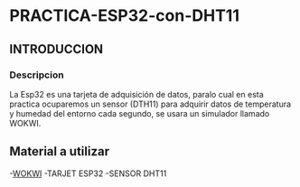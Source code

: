 # PRACTICA-ESP32-con-DHT11
## INTRODUCCION 
### Descripcion 
La Esp32 es una tarjeta de adquisición de datos, paralo cual en esta practica ocuparemos un sensor (DTH11) para adquirir datos de temperatura y humedad del entorno cada segundo, se usara un simulador llamado WOKWI.
## Material a utilizar
-[WOKWI](https://wokwi.com/projects/new/esp32)
-TARJET ESP32
-SENSOR DHT11
